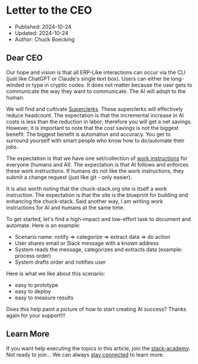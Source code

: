 # Letter to the CEO

- Published: 2024-10-24
- Updated: 2024-10-24
- Author: Chuck Boecking

## Dear CEO

Our hope and vision is that all ERP-Like interactions can occur via the CLI (just like ChatGPT or Claude's single text box). Users can either be long-winded or type in cryptic codes. It does not matter because the user gets to communicate the way they want to communicate. The AI will adopt to the human.

We will find and cultivate [Superclerks](./terminology.md#superclerk). These superclerks will effectively reduce headcount. The expectation is that the incremental increase in AI costs is less than the reduction in labor; therefore you will get a net savings. However, it is important to note that the cost savings is not the biggest benefit. The biggest benefit is automation and accuracy. You get to surround yourself with smart people who know how to do/automate their jobs.

The expectation is that we have one set/collection of [work instructions](./best-practices.md) for everyone (humans and AI). The expectation is that AI follows and enforces these work instructions. If humans do not like the work instructions, they submit a change request (just like git - only easier).

It is also worth noting that the chuck-stack.org site is itself a work instruction. The expectation is that the site is the blueprint for building and enhancing the chuck-stack. Said another way, I am writing work instructions for AI and humans at the same time.

To get started, let's find a high-impact and low-effort task to document and automate. Here is an example:

- Scenario name: notify => categorize => extract data => do action
- User shares email or Slack message with a known address
- System reads the message, categorizes and extracts data (example: process order)
- System drafts order and notifies user

Here is what we like about this scenario:

- easy to prototype
- easy to deploy
- easy to measure results

Does this help paint a picture of how to start creating AI success? Thanks again for your support!!!

## Learn More

If you want help executing the topics in this article, join the [stack-academy](./stack-academy.md). Not ready to join... We can always [stay connected](../learn-more.html) to learn more.
